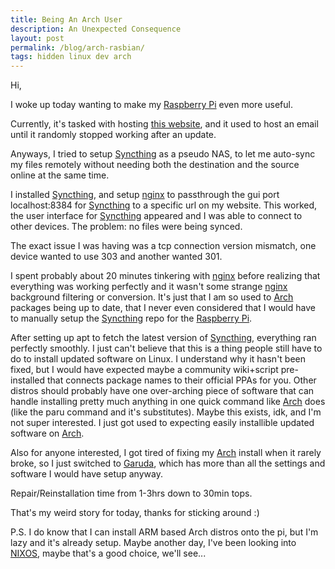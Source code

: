 ```yaml
---
title: Being An Arch User
description: An Unexpected Consequence
layout: post
permalink: /blog/arch-rasbian/
tags: hidden linux dev arch
---
```


Hi,

I woke up today wanting to make my [Raspberry Pi](https://www.raspberrypi.org/) even more useful. 

Currently, it's tasked with hosting [this website](https://camerondugan.com), and it used to host an email until it randomly stopped working after an update.

Anyways, I tried to setup [Syncthing](https://syncthing.net/) as a pseudo NAS, to let me auto-sync my files remotely without needing both the destination and the source online at the same time.

I installed [Syncthing](https://syncthing.net/), and setup [nginx](https://www.nginx.com/resources/glossary/nginx/) to passthrough the gui port localhost:8384 for [Syncthing](https://syncthing.net/) to a specific url on my website. This worked, the user interface for [Syncthing](https://syncthing.net/) appeared and I was able to connect to other devices. The problem: no files were being synced.

The exact issue I was having was a tcp connection version mismatch, one device wanted to use 303 and another wanted 301.

I spent probably about 20 minutes tinkering with [nginx](https://www.nginx.com/resources/glossary/nginx/) before realizing that everything was working perfectly and it wasn't some strange [nginx](https://www.nginx.com/resources/glossary/nginx/) background filtering or conversion. It's just that I am so used to [Arch](https://archlinux.org/) packages being up to date, that I never even considered that I would have to manually setup the [Syncthing](https://syncthing.net/) repo for the [Raspberry Pi](https://https://www.raspberrypi.org/). 

After setting up apt to fetch the latest version of [Syncthing](https://syncthing.net/), everything ran perfectly smoothly. I just can't believe that this is a thing people still have to do to install updated software on Linux. I understand why it hasn't been fixed, but I would have expected maybe a community wiki+script pre-installed that connects package names to their official PPAs for you. Other distros should probably have one over-arching piece of software that can handle installing pretty much anything in one quick command like [Arch](https://archlinux.org/) does (like the paru command and it's substitutes). Maybe this exists, idk, and I'm not super interested. I just got used to expecting easily installible updated software on [Arch](https://archlinux.org/).

Also for anyone interested, I got tired of fixing my [Arch](https://archlinux.org/) install when it rarely broke, so I just switched to [Garuda](https://garudalinux.org/), which has more than all the settings and software I would have setup anyway.

Repair/Reinstallation time from 1-3hrs down to 30min tops.

That's my weird story for today, thanks for sticking around :)

P.S.
I do know that I can install ARM based Arch distros onto the pi, but I'm lazy and it's already setup. Maybe another day, I've been looking into [NIXOS](https://nixos.org/), maybe that's a good choice, we'll see...